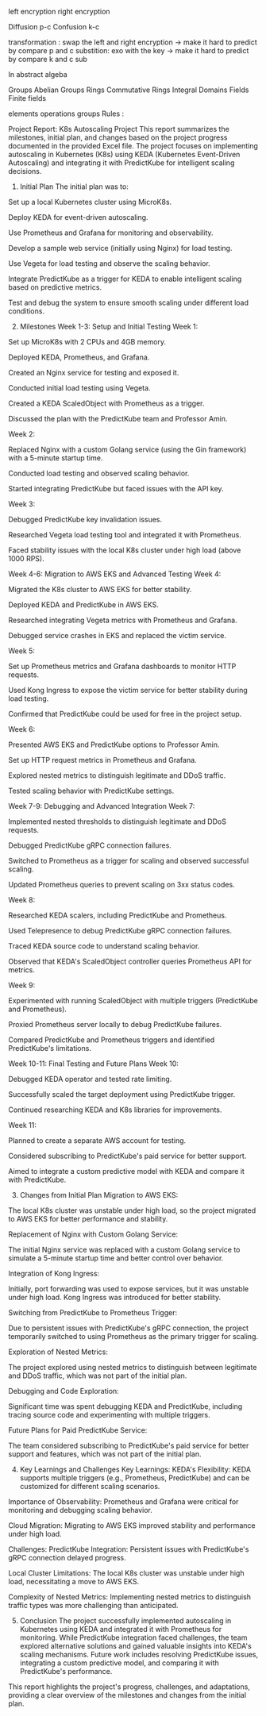 left encryption     right encryption

Diffusion    p-c
Confusion    k-c

transformation  : swap the left and right encryption -> make it hard to predict by compare p and c
substition:  exo  with the key -> make it hard to predict by compare k and c
sub

In abstract algeba

Groups
Abelian Groups
Rings
Commutative Rings
Integral Domains
Fields  Finite fields

elements    operations      groups
Rules : 


Project Report: K8s Autoscaling Project
This report summarizes the milestones, initial plan, and changes based on the project progress documented in the provided Excel file. The project focuses on implementing autoscaling in Kubernetes (K8s) using KEDA (Kubernetes Event-Driven Autoscaling) and integrating it with PredictKube for intelligent scaling decisions.

1. Initial Plan
The initial plan was to:

Set up a local Kubernetes cluster using MicroK8s.

Deploy KEDA for event-driven autoscaling.

Use Prometheus and Grafana for monitoring and observability.

Develop a sample web service (initially using Nginx) for load testing.

Use Vegeta for load testing and observe the scaling behavior.

Integrate PredictKube as a trigger for KEDA to enable intelligent scaling based on predictive metrics.

Test and debug the system to ensure smooth scaling under different load conditions.

2. Milestones
Week 1-3: Setup and Initial Testing
Week 1:

Set up MicroK8s with 2 CPUs and 4GB memory.

Deployed KEDA, Prometheus, and Grafana.

Created an Nginx service for testing and exposed it.

Conducted initial load testing using Vegeta.

Created a KEDA ScaledObject with Prometheus as a trigger.

Discussed the plan with the PredictKube team and Professor Amin.

Week 2:

Replaced Nginx with a custom Golang service (using the Gin framework) with a 5-minute startup time.

Conducted load testing and observed scaling behavior.

Started integrating PredictKube but faced issues with the API key.

Week 3:

Debugged PredictKube key invalidation issues.

Researched Vegeta load testing tool and integrated it with Prometheus.

Faced stability issues with the local K8s cluster under high load (above 1000 RPS).

Week 4-6: Migration to AWS EKS and Advanced Testing
Week 4:

Migrated the K8s cluster to AWS EKS for better stability.

Deployed KEDA and PredictKube in AWS EKS.

Researched integrating Vegeta metrics with Prometheus and Grafana.

Debugged service crashes in EKS and replaced the victim service.

Week 5:

Set up Prometheus metrics and Grafana dashboards to monitor HTTP requests.

Used Kong Ingress to expose the victim service for better stability during load testing.

Confirmed that PredictKube could be used for free in the project setup.

Week 6:

Presented AWS EKS and PredictKube options to Professor Amin.

Set up HTTP request metrics in Prometheus and Grafana.

Explored nested metrics to distinguish legitimate and DDoS traffic.

Tested scaling behavior with PredictKube settings.

Week 7-9: Debugging and Advanced Integration
Week 7:

Implemented nested thresholds to distinguish legitimate and DDoS requests.

Debugged PredictKube gRPC connection failures.

Switched to Prometheus as a trigger for scaling and observed successful scaling.

Updated Prometheus queries to prevent scaling on 3xx status codes.

Week 8:

Researched KEDA scalers, including PredictKube and Prometheus.

Used Telepresence to debug PredictKube gRPC connection failures.

Traced KEDA source code to understand scaling behavior.

Observed that KEDA's ScaledObject controller queries Prometheus API for metrics.

Week 9:

Experimented with running ScaledObject with multiple triggers (PredictKube and Prometheus).

Proxied Prometheus server locally to debug PredictKube failures.

Compared PredictKube and Prometheus triggers and identified PredictKube's limitations.

Week 10-11: Final Testing and Future Plans
Week 10:

Debugged KEDA operator and tested rate limiting.

Successfully scaled the target deployment using PredictKube trigger.

Continued researching KEDA and K8s libraries for improvements.

Week 11:

Planned to create a separate AWS account for testing.

Considered subscribing to PredictKube's paid service for better support.

Aimed to integrate a custom predictive model with KEDA and compare it with PredictKube.

3. Changes from Initial Plan
Migration to AWS EKS:

The local K8s cluster was unstable under high load, so the project migrated to AWS EKS for better performance and stability.

Replacement of Nginx with Custom Golang Service:

The initial Nginx service was replaced with a custom Golang service to simulate a 5-minute startup time and better control over behavior.

Integration of Kong Ingress:

Initially, port forwarding was used to expose services, but it was unstable under high load. Kong Ingress was introduced for better stability.

Switching from PredictKube to Prometheus Trigger:

Due to persistent issues with PredictKube's gRPC connection, the project temporarily switched to using Prometheus as the primary trigger for scaling.

Exploration of Nested Metrics:

The project explored using nested metrics to distinguish between legitimate and DDoS traffic, which was not part of the initial plan.

Debugging and Code Exploration:

Significant time was spent debugging KEDA and PredictKube, including tracing source code and experimenting with multiple triggers.

Future Plans for Paid PredictKube Service:

The team considered subscribing to PredictKube's paid service for better support and features, which was not part of the initial plan.

4. Key Learnings and Challenges
Key Learnings:
KEDA's Flexibility: KEDA supports multiple triggers (e.g., Prometheus, PredictKube) and can be customized for different scaling scenarios.

Importance of Observability: Prometheus and Grafana were critical for monitoring and debugging scaling behavior.

Cloud Migration: Migrating to AWS EKS improved stability and performance under high load.

Challenges:
PredictKube Integration: Persistent issues with PredictKube's gRPC connection delayed progress.

Local Cluster Limitations: The local K8s cluster was unstable under high load, necessitating a move to AWS EKS.

Complexity of Nested Metrics: Implementing nested metrics to distinguish traffic types was more challenging than anticipated.

5. Conclusion
The project successfully implemented autoscaling in Kubernetes using KEDA and integrated it with Prometheus for monitoring. While PredictKube integration faced challenges, the team explored alternative solutions and gained valuable insights into KEDA's scaling mechanisms. Future work includes resolving PredictKube issues, integrating a custom predictive model, and comparing it with PredictKube's performance.

This report highlights the project's progress, challenges, and adaptations, providing a clear overview of the milestones and changes from the initial plan.
